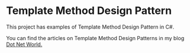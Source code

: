 # Template Method Design Pattern
<p>This project has examples of Template Method Design Pattern in C#.</p>
<p>You can find the articles on Template Method Design Patterns in my blog <a href='https://manish4dotnet.blogspot.com/2024/04/template-method-design-pattern-in-c.html'>Dot Net World.</a></p>

